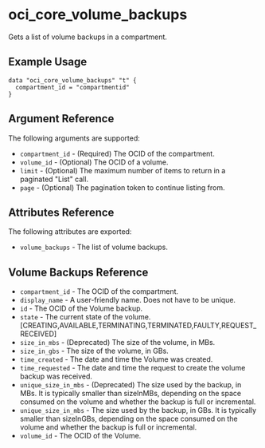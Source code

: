 # oci\_core\_volume\_backups

Gets a list of volume backups in a compartment.

## Example Usage

```
data "oci_core_volume_backups" "t" {
  compartment_id = "compartmentid"
}
```

## Argument Reference

The following arguments are supported:

* `compartment_id` - (Required) The OCID of the compartment.
* `volume_id` - (Optional) The OCID of a volume.
* `limit` - (Optional) The maximum number of items to return in a paginated "List" call.
* `page` - (Optional) The pagination token to continue listing from.


## Attributes Reference

The following attributes are exported:

* `volume_backups` - The list of volume backups.

## Volume Backups Reference
* `compartment_id` - The OCID of the compartment.
* `display_name` - A user-friendly name. Does not have to be unique.
* `id` - The OCID of the Volume backup.
* `state` - The current state of the volume. [CREATING,AVAILABLE,TERMINATING,TERMINATED,FAULTY,REQUEST_RECEIVED]
* `size_in_mbs` - (Deprecated) The size of the volume, in MBs.
* `size_in_gbs` - The size of the volume, in GBs.
* `time_created` - The date and time the Volume was created.
* `time_requested` - The date and time the request to create the volume backup was received.
* `unique_size_in_mbs` - (Deprecated) The size used by the backup, in MBs. It is typically smaller than sizeInMBs, depending on the space consumed on the volume and whether the backup is full or incremental.
* `unique_size_in_mbs` - The size used by the backup, in GBs. It is typically smaller than sizeInGBs, depending on the space consumed on the volume and whether the backup is full or incremental.
* `volume_id` - The OCID of the Volume.

